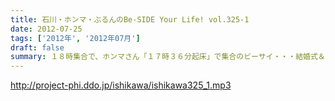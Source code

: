 ```yaml
---
title: 石川・ホンマ・ぶるんのBe-SIDE Your Life! vol.325-1
date: 2012-07-25
tags: ['2012年', '2012年07月']
draft: false
summary: １８時集合で、ホンマさん「１７時３６分起床」で集合のビーサイ・・・結婚式＆パーティーの各地方での余興の気合の入れようにちょっと 感動している次第です。ＮＡＭＡＥ
---
```


http://project-phi.ddo.jp/ishikawa/ishikawa325_1.mp3
